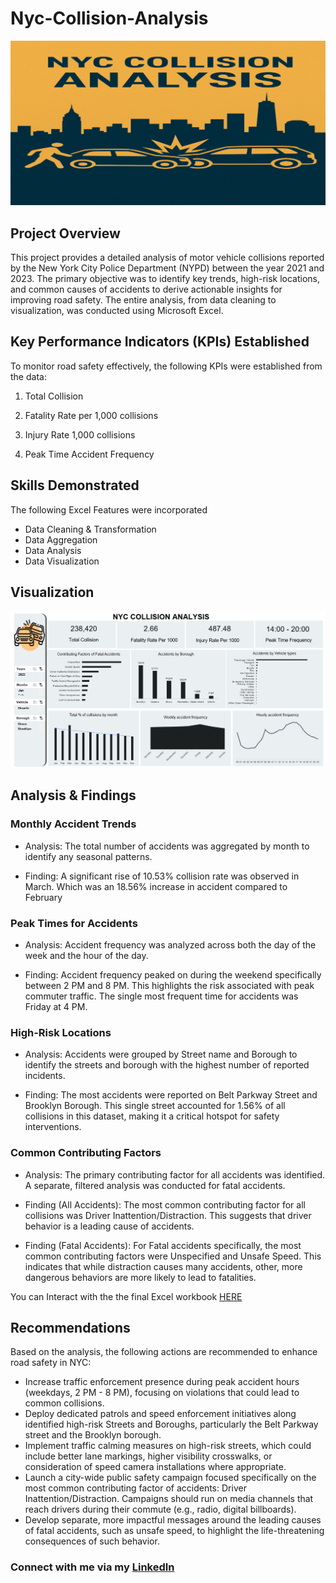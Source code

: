 # Nyc-Collision-Analysis

![](NYC_Collision_img.png)

## Project Overview

This project provides a detailed analysis of motor vehicle collisions reported by the New York City Police Department (NYPD) between the year 2021 and 2023. The primary objective was to identify key trends, high-risk locations, and common causes of accidents to derive actionable insights for improving road safety. The entire analysis, from data cleaning to visualization, was conducted using Microsoft Excel.


## Key Performance Indicators (KPIs) Established

To monitor road safety effectively, the following KPIs were established from the data:

1. Total Collision

2. Fatality Rate per 1,000 collisions

3. Injury Rate 1,000 collisions

4. Peak Time Accident Frequency


## Skills Demonstrated

The following Excel Features were incorporated

- Data Cleaning & Transformation
- Data Aggregation
- Data Analysis
- Data Visualization


## Visualization 
![](Dashboard_image.png)

## Analysis & Findings

### Monthly Accident Trends
- Analysis: The total number of accidents was aggregated by month to identify any seasonal patterns.
  
- Finding: A significant rise of 10.53% collision rate was observed in March. Which was an 18.56% increase in accident compared to February

### Peak Times for Accidents
- Analysis: Accident frequency was analyzed across both the day of the week and the hour of the day.
  
- Finding: Accident frequency peaked on during the weekend specifically between 2 PM and 8 PM. This highlights the risk associated with peak commuter traffic. The single most frequent time for accidents was Friday at 4 PM.
  
### High-Risk Locations
- Analysis: Accidents were grouped by Street name and Borough to identify the streets and borough with the highest number of reported incidents.
  
- Finding: The most accidents were reported on Belt Parkway Street and Brooklyn Borough. This single street accounted for 1.56% of all collisions in this dataset, making it a critical hotspot for safety interventions.
  
### Common Contributing Factors
- Analysis: The primary contributing factor for all accidents was identified. A separate, filtered analysis was conducted for fatal accidents.

- Finding (All Accidents): The most common contributing factor for all collisions was Driver Inattention/Distraction. This suggests that driver behavior is a leading cause of accidents.
  
- Finding (Fatal Accidents): For Fatal accidents specifically, the most common contributing factors were Unspecified and Unsafe Speed. This indicates that while distraction causes many accidents, other, more dangerous behaviors are more likely to lead to fatalities.


You can Interact with the the final Excel workbook [HERE](https://drive.google.com/file/d/1-X170Ko21bMYIzfRikaq26XcebrMGHTy/view)

## Recommendations

Based on the analysis, the following actions are recommended to enhance road safety in NYC:

- Increase traffic enforcement presence during peak accident hours (weekdays, 2 PM - 8 PM), focusing on violations that could lead to common collisions.
- Deploy dedicated patrols and speed enforcement initiatives along identified high-risk Streets and Boroughs, particularly the Belt Parkway street and the Brooklyn borough.
- Implement traffic calming measures on high-risk streets, which could include better lane markings, higher visibility crosswalks, or consideration of speed camera installations where appropriate.
- Launch a city-wide public safety campaign focused specifically on the most common contributing factor of accidents: Driver Inattention/Distraction. Campaigns should run on media channels that reach drivers during their commute (e.g., radio, digital billboards).
- Develop separate, more impactful messages around the leading causes of fatal accidents, such as unsafe speed, to highlight the life-threatening consequences of such behavior.


### Connect with me via my [LinkedIn](www.linkedin.com/in/oyindamola-ayeni)





